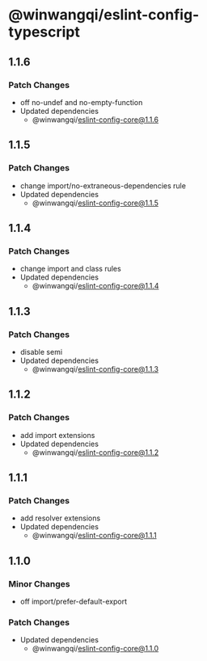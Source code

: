 # @winwangqi/eslint-config-typescript

## 1.1.6

### Patch Changes

- off no-undef and no-empty-function
- Updated dependencies
  - @winwangqi/eslint-config-core@1.1.6

## 1.1.5

### Patch Changes

- change import/no-extraneous-dependencies rule
- Updated dependencies
  - @winwangqi/eslint-config-core@1.1.5

## 1.1.4

### Patch Changes

- change import and class rules
- Updated dependencies
  - @winwangqi/eslint-config-core@1.1.4

## 1.1.3

### Patch Changes

- disable semi
- Updated dependencies
  - @winwangqi/eslint-config-core@1.1.3

## 1.1.2

### Patch Changes

- add import extensions
- Updated dependencies
  - @winwangqi/eslint-config-core@1.1.2

## 1.1.1

### Patch Changes

- add resolver extensions
- Updated dependencies
  - @winwangqi/eslint-config-core@1.1.1

## 1.1.0

### Minor Changes

- off import/prefer-default-export

### Patch Changes

- Updated dependencies
  - @winwangqi/eslint-config-core@1.1.0
